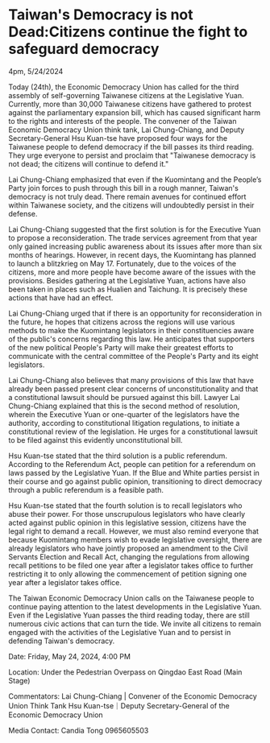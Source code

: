 # Taiwan's Democracy is not Dead:Citizens continue the fight to safeguard democracy
4pm, 5/24/2024

Today (24th), the Economic Democracy Union has called for the third assembly of self-governing Taiwanese citizens at the Legislative Yuan. Currently, more than 30,000 Taiwanese citizens have gathered to protest against the parliamentary expansion bill, which has caused significant harm to the rights and interests of the people. The convener of the Taiwan Economic Democracy Union think tank, Lai Chung-Chiang, and Deputy Secretary-General Hsu Kuan-tse have proposed four ways for the Taiwanese people to defend democracy if the bill passes its third reading. They urge everyone to persist and proclaim that "Taiwanese democracy is not dead; the citizens will continue to defend it."

Lai Chung-Chiang emphasized that even if the Kuomintang and the People’s Party join forces to push through this bill in a rough manner, Taiwan's democracy is not truly dead. There remain avenues for continued effort within Taiwanese society, and the citizens will undoubtedly persist in their defense.

Lai Chung-Chiang suggested that the first solution is for the Executive Yuan to propose a reconsideration. The trade services agreement from that year only gained increasing public awareness about its issues after more than six months of hearings. However, in recent days, the Kuomintang has planned to launch a blitzkrieg on May 17. Fortunately, due to the voices of the citizens, more and more people have become aware of the issues with the provisions. Besides gathering at the Legislative Yuan, actions have also been taken in places such as Hualien and Taichung. It is precisely these actions that have had an effect.

Lai Chung-Chiang urged that if there is an opportunity for reconsideration in the future, he hopes that citizens across the regions will use various methods to make the Kuomintang legislators in their constituencies aware of the public's concerns regarding this law. He anticipates that supporters of the new political People's Party will make their greatest efforts to communicate with the central committee of the People's Party and its eight legislators.

Lai Chung-Chiang also believes that many provisions of this law that have already been passed present clear concerns of unconstitutionality and that a constitutional lawsuit should be pursued against this bill. Lawyer Lai Chung-Chiang explained that this is the second method of resolution, wherein the Executive Yuan or one-quarter of the legislators have the authority, according to constitutional litigation regulations, to initiate a constitutional review of the legislation. He urges for a constitutional lawsuit to be filed against this evidently unconstitutional bill.

Hsu Kuan-tse stated that the third solution is a public referendum. According to the Referendum Act, people can petition for a referendum on laws passed by the Legislative Yuan. If the Blue and White parties persist in their course and go against public opinion, transitioning to direct democracy through a public referendum is a feasible path.

Hsu Kuan-tse stated that the fourth solution is to recall legislators who abuse their power. For those unscrupulous legislators who have clearly acted against public opinion in this legislative session, citizens have the legal right to demand a recall. However, we must also remind everyone that because Kuomintang members wish to evade legislative oversight, there are already legislators who have jointly proposed an amendment to the Civil Servants Election and Recall Act, changing the regulations from allowing recall petitions to be filed one year after a legislator takes office to further restricting it to only allowing the commencement of petition signing one year after a legislator takes office.

The Taiwan Economic Democracy Union calls on the Taiwanese people to continue paying attention to the latest developments in the Legislative Yuan. Even if the Legislative Yuan passes the third reading today, there are still numerous civic actions that can turn the tide. We invite all citizens to remain engaged with the activities of the Legislative Yuan and to persist in defending Taiwan's democracy.

Date: Friday, May 24, 2024, 4:00 PM

Location: Under the Pedestrian Overpass on Qingdao East Road (Main Stage)

Commentators:
Lai Chung-Chiang | Convener of the Economic Democracy Union Think Tank
Hsu Kuan-tse｜Deputy Secretary-General of the Economic Democracy Union

Media Contact: Candia Tong 0965605503

